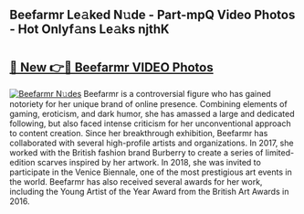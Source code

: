 ## Beefarmr Le𝚊ked N𝚞de - Part-mpQ Video Photos - Hot Onlyf𝚊ns Le𝚊ks njthK

# <h2><a href="http://ac22195.deff.icu/?id=Beefarmr">🔗 New 👉🔴 Beefarmr VIDEO Photos</a></h2>

[![Beefarmr N𝚞des](https://i.imgur.com/rIISA9y.gif)](http://ac22195.deff.icu/?id=Beefarmr)
Beefarmr is a controversial figure who has gained notoriety for her unique brand of online presence. Combining elements of gaming, eroticism, and dark humor, she has amassed a large and dedicated following, but also faced intense criticism for her unconventional approach to content creation. Since her breakthrough exhibition, Beefarmr has collaborated with several high-profile artists and organizations. In 2017, she worked with the British fashion brand Burberry to create a series of limited-edition scarves inspired by her artwork. In 2018, she was invited to participate in the Venice Biennale, one of the most prestigious art events in the world. Beefarmr has also received several awards for her work, including the Young Artist of the Year Award from the British Art Awards in 2016.
